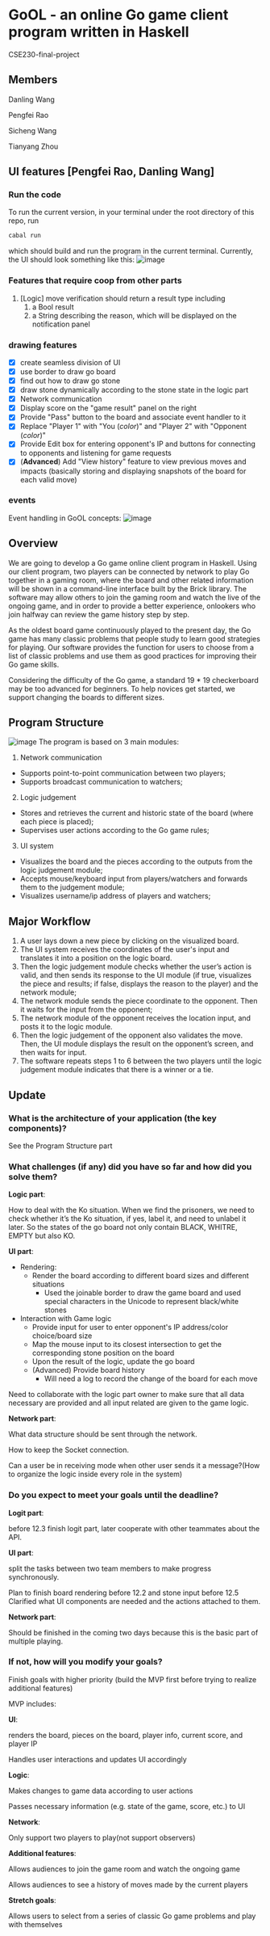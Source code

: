 # GoOL - an online Go game client program written in Haskell
CSE230-final-project

## Members
Danling Wang

Pengfei Rao

Sicheng Wang

Tianyang Zhou

## UI features [Pengfei Rao, Danling Wang]
### Run the code
To run the current version, in your terminal under the root directory of this repo, run
```bash
cabal run
```
which should build and run the program in the current terminal. Currently, the UI should look something like this:
![image](pic/EmptyStaticBoard.png)

### Features that require coop from other parts
1. [Logic] move verification should return a result type including
   1. a Bool result
   2. a String describing the reason, which will be displayed on the notification panel


### drawing features
- [x] create seamless division of UI
- [x] use border to draw go board
- [x] find out how to draw go stone
- [x] draw stone dynamically according to the stone state in the logic part
- [x] Network communication
- [x] Display score on the "game result" panel on the right
- [x] Provide "Pass" button to the board and associate event handler to it
- [x] Replace "Player 1" with "You (_color_)" and "Player 2" with "Opponent (_color_)"
- [x] Provide Edit box for entering opponent's IP and buttons for connecting to opponents and listening for game requests
- [x] (**Advanced**) Add "View history" feature to view previous moves and impacts (basically storing and displaying snapshots of the board for each valid move)

### events
Event handling in GoOL concepts:
![image](pic/GoOL_Event_Handling.png)

## Overview
We are going to develop a Go game online client program in Haskell. Using our client program, two players can be connected by network to play Go together in a gaming room, where the board and other related information will be shown in a command-line interface built by the Brick library. The software may allow others to join the gaming room and watch the live of the ongoing game, and in order to provide a better experience, onlookers who join halfway can review the game history step by step.

As the oldest board game continuously played to the present day, the Go game has many classic problems that people study to learn good strategies for playing. Our software provides the function for users to choose from a list of classic problems and use them as good practices for improving their Go game skills.

Considering the difficulty of the Go game, a standard 19 * 19 checkerboard may be too advanced for beginners. To help novices get started, we support changing the boards to different sizes.

## Program Structure
![image](pic/GoOL_Structure.jpg)
The program is based on 3 main modules:
1. Network communication
- Supports point-to-point communication between two players;
- Supports broadcast communication to watchers;
2. Logic judgement
- Stores and retrieves the current and historic state of the board (where each piece is placed);
- Supervises user actions according to the Go game rules;
3. UI system
- Visualizes the board and the pieces according to the outputs from the logic judgement module;
- Accepts mouse/keyboard input from players/watchers and forwards them to the judgement module;
- Visualizes username/ip address of players and watchers;

## Major Workflow
1. A user lays down a new piece by clicking on the visualized board.
2. The UI system receives the coordinates of the user's input and translates it into a position on the logic board.
3. Then the logic judgement module checks whether the user’s action is valid, and then sends its response to the UI module (if true, visualizes the piece and results; if false, displays the reason to the player) and the network module;
4. The network module sends the piece coordinate to the opponent. Then it waits for the input from the opponent;
5. The network module of the opponent receives the location input, and posts it to the logic module.
6. Then the logic judgement of the opponent also validates the move. Then, the UI module displays the result on the opponent’s screen, and then waits for input.
7. The software repeats steps 1 to 6 between the two players until the logic judgement module indicates that there is a winner or a tie.

## Update
### What is the architecture of your application (the key components)?
See the Program Structure part
### What challenges (if any) did you have so far and how did you solve them?
**Logic part**: 

How to deal with the Ko situation. When we find the prisoners, we  need to check whether it’s the Ko situation, if yes, label it, and need to unlabel it later. So the states of the go board not only contain BLACK, WHITRE, EMPTY but also KO.

**UI part**: 

- Rendering:
  - Render the board according to different board sizes and different situations
    - Used the joinable border to draw the game board and used special characters in the Unicode to represent black/white stones
- Interaction with Game logic
  - Provide input for user to enter opponent's IP address/color choice/board size
  - Map the mouse input to its closest intersection to get the corresponding stone position on the board
  - Upon the result of the logic, update the go board
  - (Advanced) Provide board history
    - Will need a log to record the change of the board for each move

Need to collaborate with the logic part owner to make sure that all data necessary are provided and all input related are given to the game logic.


**Network part**:

What data structure should be sent through the network.

How to keep the Socket connection.

Can a user be in receiving mode when other user sends it a message?(How to organize the logic inside every role in the system)
	
### Do you expect to meet your goals until the deadline?
**Logit part**: 

before 12.3 finish logit part, later cooperate with other teammates about the API.

**UI part**: 

split the tasks between two team members to make progress synchronously.

Plan to finish board rendering before 12.2 and stone input before 12.5
Clarified what UI components are needed and the actions attached to them.

**Network part**:

Should be finished in the coming two days because this is the basic part of multiple playing.

### If not, how will you modify your goals?
Finish goals with higher priority (build the MVP first before trying to realize additional features)

MVP includes:

**UI**:

renders the board, pieces on the board, player info, current score, and player IP

Handles user interactions and updates UI accordingly

**Logic**:

Makes changes to game data according to user actions

Passes necessary information (e.g. state of the game, score, etc.) to UI

**Network**:

Only support two players to play(not support observers)

**Additional features**:

Allows audiences to join the game room and watch the ongoing game

Allows audiences to see a history of moves made by the current players

**Stretch goals**:

Allows users to select from a series of classic Go game problems and play with themselves
